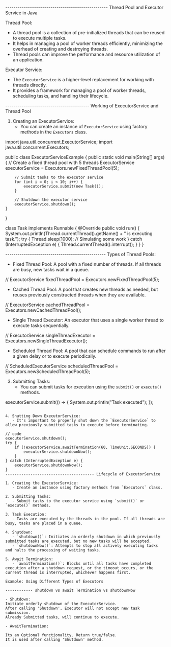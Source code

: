 -------------------------------------------------- Thread Pool and Executor Service in Java

Thread Pool:

- A thread pool is a collection of pre-initialized threads that can be reused to execute multiple tasks.
- It helps in managing a pool of worker threads efficiently, minimizing the overhead of creating and destroying threads.
- Thread pools can improve the performance and resource utilization of an application.

Executor Service:

- The `ExecutorService` is a higher-level replacement for working with threads directly.
- It provides a framework for managing a pool of worker threads, scheduling tasks, and handling their lifecycle.

----------------------------------------- Working of ExecutorService and Thread Pool

1. Creating an ExecutorService:
   - You can create an instance of `ExecutorService` using factory methods in the `Executors` class.

import java.util.concurrent.ExecutorService;
import java.util.concurrent.Executors;

public class ExecutorServiceExample {
public static void main(String[] args) {
// Create a fixed thread pool with 5 threads
ExecutorService executorService = Executors.newFixedThreadPool(5);

        // Submit tasks to the executor service
        for (int i = 0; i < 10; i++) {
            executorService.submit(new Task());
        }

        // Shutdown the executor service
        executorService.shutdown();
    }

}

class Task implements Runnable {
@Override
public void run() {
System.out.println(Thread.currentThread().getName() + " is executing task.");
try {
Thread.sleep(1000); // Simulating some work
} catch (InterruptedException e) {
Thread.currentThread().interrupt();
}
}
}

------------------------------------------------- Types of Thread Pools:

- Fixed Thread Pool: A pool with a fixed number of threads. If all threads are busy, new tasks wait in a queue.

// ExecutorService fixedThreadPool = Executors.newFixedThreadPool(5);

- Cached Thread Pool: A pool that creates new threads as needed, but reuses previously constructed threads when they are available.

// ExecutorService cachedThreadPool = Executors.newCachedThreadPool();

- Single Thread Executor: An executor that uses a single worker thread to execute tasks sequentially.

// ExecutorService singleThreadExecutor = Executors.newSingleThreadExecutor();

- Scheduled Thread Pool: A pool that can schedule commands to run after a given delay or to execute periodically.

// ScheduledExecutorService scheduledThreadPool = Executors.newScheduledThreadPool(5);

3. Submitting Tasks:
   - You can submit tasks for execution using the `submit()` or `execute()` methods.

executorService.submit(() -> {
System.out.println("Task executed");
});

```

4. Shutting Down ExecutorService:
   - It's important to properly shut down the `ExecutorService` to allow previously submitted tasks to execute before terminating.

// code
executorService.shutdown();
try {
    if (!executorService.awaitTermination(60, TimeUnit.SECONDS)) {
        executorService.shutdownNow();
    }
} catch (InterruptedException e) {
    executorService.shutdownNow();
}
--------------------------------------- Lifecycle of ExecutorService

1. Creating the ExecutorService:
   - Create an instance using factory methods from `Executors` class.

2. Submitting Tasks:
   - Submit tasks to the executor service using `submit()` or `execute()` methods.

3. Task Execution:
   - Tasks are executed by the threads in the pool. If all threads are busy, tasks are placed in a queue.

4. Shutdown:
   - `shutdown()`: Initiates an orderly shutdown in which previously submitted tasks are executed, but no new tasks will be accepted.
   - `shutdownNow()`: Attempts to stop all actively executing tasks and halts the processing of waiting tasks.

5. Await Termination:
   - `awaitTermination()`: Blocks until all tasks have completed execution after a shutdown request, or the timeout occurs, or the current thread is interrupted, whichever happens first.

Example: Using Different Types of Executors

------------ shutdown vs await Termination vs shutdownNow

- Shutdown:
Initiate orderly shutdown of the ExecutorService.
After calling 'Shutdown', Executor will not accept new task submission.
Already Submitted tasks, will continue to execute.

- AwaitTermination:

Its an Optional functionality. Return true/false.
It is used after calling 'Shutdown' method.
```
